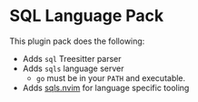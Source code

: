 # SQL Language Pack

This plugin pack does the following:

- Adds `sql` Treesitter parser
- Adds `sqls` language server
    - `go` must be in your `PATH` and executable.  
- Adds [sqls.nvim](https://github.com/nanotee/sqls.nvim) for language specific tooling

